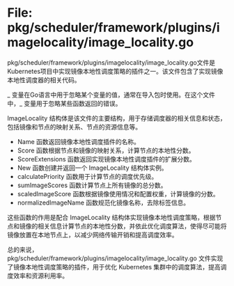 # File: pkg/scheduler/framework/plugins/imagelocality/image_locality.go

pkg/scheduler/framework/plugins/imagelocality/image_locality.go文件是Kubernetes项目中实现镜像本地性调度策略的插件之一。该文件包含了实现镜像本地性调度器的相关代码。

_ 变量在Go语言中用于忽略某个变量的值，通常在导入包时使用。在这个文件中，_ 变量用于忽略某些函数返回的错误。

ImageLocality 结构体是该文件的主要结构，用于存储调度器的相关信息和状态，包括镜像和节点的映射关系、节点的资源信息等。

- Name 函数返回镜像本地性调度插件的名称。
- Score 函数根据节点和镜像的映射关系，计算节点的本地性分数。
- ScoreExtensions 函数返回实现镜像本地性调度插件的扩展分数。
- New 函数创建并返回一个 ImageLocality 结构体实例。
- calculatePriority 函数用于计算节点的调度优先级。
- sumImageScores 函数计算节点上所有镜像的总分数。
- scaledImageScore 函数根据镜像使用情况和配置权重，计算镜像的分数。
- normalizedImageName 函数规范化镜像名称，去除标签信息。

这些函数的作用是配合 ImageLocality 结构体实现镜像本地性调度策略，根据节点和镜像的相关信息计算节点的本地性分数，并依此优化调度算法，使得尽可能将镜像放置在本地节点上，以减少网络传输开销和提高调度效率。

总的来说，pkg/scheduler/framework/plugins/imagelocality/image_locality.go 文件实现了镜像本地性调度策略的插件，用于优化 Kubernetes 集群中的调度算法，提高调度效率和资源利用率。

